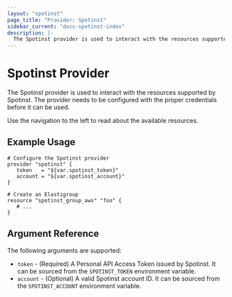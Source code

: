 ```yaml
---
layout: "spotinst"
page_title: "Provider: Spotinst"
sidebar_current: "docs-spotinst-index"
description: |-
  The Spotinst provider is used to interact with the resources supported by Spotinst. The provider needs to be configured with the proper credentials before it can be used.
---
```


# Spotinst Provider

The Spotinst provider is used to interact with the
resources supported by Spotinst. The provider needs to be configured
with the proper credentials before it can be used.

Use the navigation to the left to read about the available resources.

## Example Usage

```hcl
# Configure the Spotinst provider
provider "spotinst" {
   token   = "${var.spotinst_token}"
   account = "${var.spotinst_account}"
}

# Create an Elastigroup
resource "spotinst_group_aws" "foo" {
   # ...
}
```

## Argument Reference

The following arguments are supported:

* `token` - (Required) A Personal API Access Token issued by Spotinst. It can be sourced from the `SPOTINST_TOKEN` environment variable.
* `account` - (Optional) A valid Spotinst account ID. It can be sourced from the `SPOTINST_ACCOUNT` environment variable.
